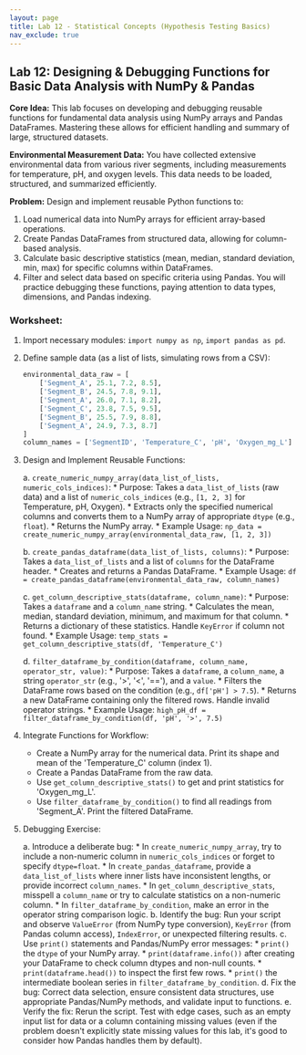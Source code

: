 ```yaml
---
layout: page
title: Lab 12 - Statistical Concepts (Hypothesis Testing Basics)
nav_exclude: true
---
```



## Lab 12: Designing & Debugging Functions for Basic Data Analysis with NumPy & Pandas

**Core Idea:** This lab focuses on developing and debugging reusable functions for fundamental data analysis using NumPy arrays and Pandas DataFrames. Mastering these allows for efficient handling and summary of large, structured datasets.

**Environmental Measurement Data:** You have collected extensive environmental data from various river segments, including measurements for temperature, pH, and oxygen levels. This data needs to be loaded, structured, and summarized efficiently.

**Problem:** Design and implement reusable Python functions to:
1.  Load numerical data into NumPy arrays for efficient array-based operations.
2.  Create Pandas DataFrames from structured data, allowing for column-based analysis.
3.  Calculate basic descriptive statistics (mean, median, standard deviation, min, max) for specific columns within DataFrames.
4.  Filter and select data based on specific criteria using Pandas.
You will practice debugging these functions, paying attention to data types, dimensions, and Pandas indexing.

### Worksheet:

1.  Import necessary modules: `import numpy as np`, `import pandas as pd`.
2.  Define sample data (as a list of lists, simulating rows from a CSV):
    ```python
    environmental_data_raw = [
        ['Segment_A', 25.1, 7.2, 8.5],
        ['Segment_B', 24.5, 7.8, 9.1],
        ['Segment_A', 26.0, 7.1, 8.2],
        ['Segment_C', 23.8, 7.5, 9.5],
        ['Segment_B', 25.5, 7.9, 8.8],
        ['Segment_A', 24.9, 7.3, 8.7]
    ]
    column_names = ['SegmentID', 'Temperature_C', 'pH', 'Oxygen_mg_L']
    ```

3.  Design and Implement Reusable Functions:

    a.  `create_numeric_numpy_array(data_list_of_lists, numeric_cols_indices)`:
        * Purpose: Takes a `data_list_of_lists` (raw data) and a list of `numeric_cols_indices` (e.g., `[1, 2, 3]` for Temperature, pH, Oxygen).
        * Extracts only the specified numerical columns and converts them to a NumPy array of appropriate `dtype` (e.g., `float`).
        * Returns the NumPy array.
        * Example Usage: `np_data = create_numeric_numpy_array(environmental_data_raw, [1, 2, 3])`

    b.  `create_pandas_dataframe(data_list_of_lists, columns)`:
        * Purpose: Takes a `data_list_of_lists` and a list of `columns` for the DataFrame header.
        * Creates and returns a Pandas DataFrame.
        * Example Usage: `df = create_pandas_dataframe(environmental_data_raw, column_names)`

    c.  `get_column_descriptive_stats(dataframe, column_name)`:
        * Purpose: Takes a `dataframe` and a `column_name` string.
        * Calculates the mean, median, standard deviation, minimum, and maximum for that column.
        * Returns a dictionary of these statistics. Handle `KeyError` if column not found.
        * Example Usage: `temp_stats = get_column_descriptive_stats(df, 'Temperature_C')`

    d.  `filter_dataframe_by_condition(dataframe, column_name, operator_str, value)`:
        * Purpose: Takes a `dataframe`, a `column_name`, a string `operator_str` (e.g., '>', '<', '=='), and a `value`.
        * Filters the DataFrame rows based on the condition (e.g., `df['pH'] > 7.5`).
        * Returns a new DataFrame containing only the filtered rows. Handle invalid operator strings.
        * Example Usage: `high_pH_df = filter_dataframe_by_condition(df, 'pH', '>', 7.5)`

5.  Integrate Functions for Workflow:
    * Create a NumPy array for the numerical data. Print its shape and mean of the 'Temperature_C' column (index 1).
    * Create a Pandas DataFrame from the raw data.
    * Use `get_column_descriptive_stats()` to get and print statistics for 'Oxygen_mg_L'.
    * Use `filter_dataframe_by_condition()` to find all readings from 'Segment_A'. Print the filtered DataFrame.

6.  Debugging Exercise:

    a.  Introduce a deliberate bug:
        * In `create_numeric_numpy_array`, try to include a non-numeric column in `numeric_cols_indices` or forget to specify `dtype=float`.
        * In `create_pandas_dataframe`, provide a `data_list_of_lists` where inner lists have inconsistent lengths, or provide incorrect `column_names`.
        * In `get_column_descriptive_stats`, misspell a `column_name` or try to calculate statistics on a non-numeric column.
        * In `filter_dataframe_by_condition`, make an error in the operator string comparison logic.
    b.  Identify the bug: Run your script and observe `ValueError` (from NumPy type conversion), `KeyError` (from Pandas column access), `IndexError`, or unexpected filtering results.
    c.  Use `print()` statements and Pandas/NumPy error messages:
        * `print()` the `dtype` of your NumPy array.
        * `print(dataframe.info())` after creating your DataFrame to check column dtypes and non-null counts.
        * `print(dataframe.head())` to inspect the first few rows.
        * `print()` the intermediate boolean series in `filter_dataframe_by_condition`.
    d.  Fix the bug: Correct data selection, ensure consistent data structures, use appropriate Pandas/NumPy methods, and validate input to functions.
    e.  Verify the fix: Rerun the script. Test with edge cases, such as an empty input list for data or a column containing missing values (even if the problem doesn't explicitly state missing values for this lab, it's good to consider how Pandas handles them by default).
